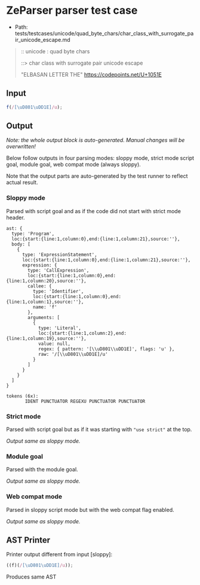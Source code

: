 # ZeParser parser test case

- Path: tests/testcases/unicode/quad_byte_chars/char_class_with_surrogate_pair_unicode_escape.md

> :: unicode : quad byte chars
>
> ::> char class with surrogate pair unicode escape
>
> "ELBASAN LETTER THE" https://codepoints.net/U+1051E

## Input

`````js
f(/[\uD801\uDD1E]/u);
`````

## Output

_Note: the whole output block is auto-generated. Manual changes will be overwritten!_

Below follow outputs in four parsing modes: sloppy mode, strict mode script goal, module goal, web compat mode (always sloppy).

Note that the output parts are auto-generated by the test runner to reflect actual result.

### Sloppy mode

Parsed with script goal and as if the code did not start with strict mode header.

`````
ast: {
  type: 'Program',
  loc:{start:{line:1,column:0},end:{line:1,column:21},source:''},
  body: [
    {
      type: 'ExpressionStatement',
      loc:{start:{line:1,column:0},end:{line:1,column:21},source:''},
      expression: {
        type: 'CallExpression',
        loc:{start:{line:1,column:0},end:{line:1,column:20},source:''},
        callee: {
          type: 'Identifier',
          loc:{start:{line:1,column:0},end:{line:1,column:1},source:''},
          name: 'f'
        },
        arguments: [
          {
            type: 'Literal',
            loc:{start:{line:1,column:2},end:{line:1,column:19},source:''},
            value: null,
            regex: { pattern: '[\\uD801\\uDD1E]', flags: 'u' },
            raw: '/[\\uD801\\uDD1E]/u'
          }
        ]
      }
    }
  ]
}

tokens (6x):
       IDENT PUNCTUATOR REGEXU PUNCTUATOR PUNCTUATOR
`````

### Strict mode

Parsed with script goal but as if it was starting with `"use strict"` at the top.

_Output same as sloppy mode._

### Module goal

Parsed with the module goal.

_Output same as sloppy mode._

### Web compat mode

Parsed in sloppy script mode but with the web compat flag enabled.

_Output same as sloppy mode._

## AST Printer

Printer output different from input [sloppy]:

````js
((f)(/[\uD801\uDD1E]/u));
````

Produces same AST
